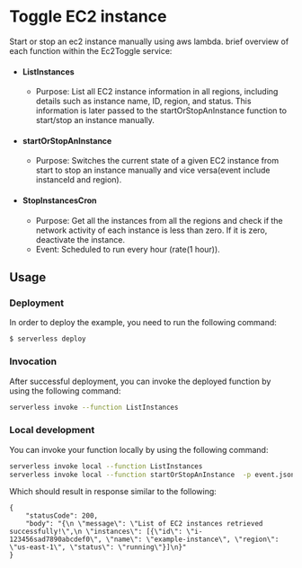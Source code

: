 # Toggle EC2 instance 
Start or stop an ec2 instance manually using aws lambda.
brief overview of each function within the Ec2Toggle service:

- #### ListInstances
    - Purpose: List all EC2 instance information in all regions, including details such as instance name, ID, region, and status. This information is later passed to the startOrStopAnInstance  function to start/stop an instance manually.

- #### startOrStopAnInstance 
    - Purpose: Switches the current state of a given EC2 instance from start to stop  an instance manually and vice versa(event include instanceId and region).

- #### StopInstancesCron
    - Purpose: Get all the instances from all the regions and check if the network activity of each instance is less than zero. If it is zero, deactivate the instance.
    - Event: Scheduled to run every hour (rate(1 hour)).

## Usage

### Deployment

In order to deploy the example, you need to run the following command:

```
$ serverless deploy
```

### Invocation

After successful deployment, you can invoke the deployed function by using the following command:

```bash
serverless invoke --function ListInstances
```

### Local development

You can invoke your function locally by using the following command:

```bash
serverless invoke local --function ListInstances
serverless invoke local --function startOrStopAnInstance  -p event.json
```

Which should result in response similar to the following:

```
{
    "statusCode": 200,
    "body": "{\n \"message\": \"List of EC2 instances retrieved successfully!\",\n \"instances\": [{\"id\": \"i-123456sad7890abcdef0\", \"name\": \"example-instance\", \"region\": \"us-east-1\", \"status\": \"running\"}]\n}"
}

```

